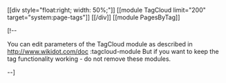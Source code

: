 [[div style="float:right; width: 50%;"]]
[[module TagCloud limit="200" target="system:page-tags"]]
[[/div]]
[[module PagesByTag]]

[!--

You can edit parameters of the TagCloud module as described in <http://www.wikidot.com/doc>  :tagcloud-module 
But if you want to keep the tag functionality working - do not remove these modules.

--]